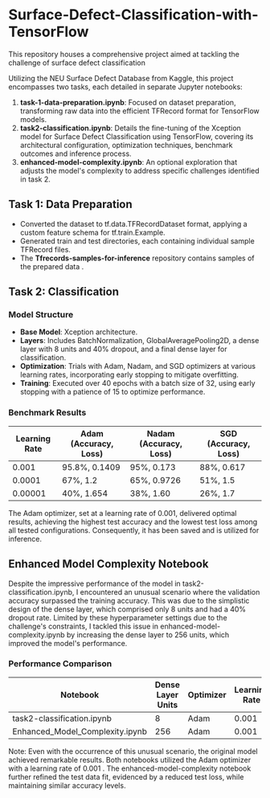 # Surface-Defect-Classification-with-TensorFlow
This repository houses a comprehensive project aimed at tackling the challenge of surface defect classification

Utilizing the NEU Surface Defect Database from Kaggle, this project encompasses two tasks, each detailed in separate Jupyter notebooks:

1. **task-1-data-preparation.ipynb**: Focused on dataset preparation, transforming raw data into the efficient TFRecord format for TensorFlow models.
2. **task2-classification.ipynb**: Details the fine-tuning of the Xception model for Surface Defect Classification using TensorFlow, covering its architectural configuration, optimization techniques, benchmark outcomes and inference process.
4.  **enhanced-model-complexity.ipynb**: An optional exploration that adjusts the model's complexity to address specific challenges identified in task 2.

## Task 1: Data Preparation

- Converted the dataset to tf.data.TFRecordDataset format, applying a custom feature schema for tf.train.Example.
- Generated train and test directories, each containing individual sample TFRecord files.
- The **Tfrecords-samples-for-inference** repository contains samples of the prepared data .

## Task 2: Classification

### Model Structure

- **Base Model**: Xception architecture.
- **Layers**: Includes BatchNormalization, GlobalAveragePooling2D, a dense layer with 8 units and 40% dropout, and a final dense layer for classification.
- **Optimization**: Trials with Adam, Nadam, and SGD optimizers at various learning rates, incorporating early stopping to mitigate overfitting.
- **Training**: Executed over 40 epochs with a batch size of 32, using early stopping with a patience of 15 to optimize performance.

### Benchmark Results

| Learning Rate | Adam (Accuracy, Loss) | Nadam (Accuracy, Loss) | SGD (Accuracy, Loss) |
|---------------|-----------------------|------------------------|----------------------|
| 0.001         | 95.8%, 0.1409         | 95%, 0.173             | 88%, 0.617           |
| 0.0001        | 67%, 1.2              | 65%, 0.9726            | 51%, 1.5             |
| 0.00001       | 40%, 1.654            | 38%, 1.60              | 26%, 1.7             |

The Adam optimizer, set at a learning rate of 0.001, delivered optimal results, achieving the highest test accuracy and the lowest test loss among all tested configurations. Consequently, it has been saved and is utilized for inference.
## Enhanced Model Complexity Notebook

Despite the impressive performance of the model in task2-classification.ipynb, I encountered an unusual scenario where the validation accuracy surpassed the training accuracy. This was due to the simplistic design of the dense layer, which comprised only 8 units and had a 40% dropout rate. Limited by these hyperparameter settings due to the challenge's constraints, I tackled this issue in enhanced-model-complexity.ipynb by increasing the dense layer to 256 units, which improved the model's performance. 
### Performance Comparison

| Notebook                          | Dense Layer Units | Optimizer | Learning Rate | Test Loss | Test Accuracy |
|-----------------------------------|-------------------|-----------|---------------|-----------|---------------|
| task2-classification.ipynb        | 8                 | Adam      | 0.001         | 0.1409    | 95.8%         |
| Enhanced_Model_Complexity.ipynb   | 256               | Adam      | 0.001         | 0.099     | 96%           |

Note: Even with the occurrence of this unusual scenario, the original model achieved remarkable results. Both notebooks utilized the Adam optimizer with a learning rate of 0.001 . The enhanced-model-complexity notebook further refined the test data fit, evidenced by a reduced test loss, while maintaining similar accuracy levels.
